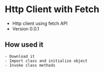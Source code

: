 # Http Client with Fetch

- Http client using fetch API
- Version 0.0.1

## How used it

    - Download it
    - Import class and initialize object
    - Invoke class methods
